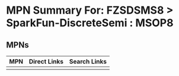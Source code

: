 



# MPN Summary For: FZSDSMS8 > SparkFun-DiscreteSemi : MSOP8

## MPNs
  

|MPN|Direct Links|Search Links|
| :--- | :--- | :--- |
||||
